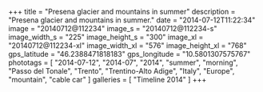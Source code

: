 +++
title = "Presena glacier and mountains in summer"
description = "Presena glacier and mountains in summer."
date = "2014-07-12T11:22:34"
image = "20140712@112234"
image_s = "20140712@112234-s"
image_width_s = "225"
image_height_s = "300"
image_xl = "20140712@112234-xl"
image_width_xl = "576"
image_height_xl = "768"
gps_latitude = "46.2388471818183"
gps_longitude = "10.5801307575767"
phototags = [ "2014-07-12", "2014-07", "2014", "summer", "morning", "Passo del Tonale", "Trento", "Trentino-Alto Adige", "Italy", "Europe", "mountain", "cable car" ]
galleries = [ "Timeline 2014" ]
+++
